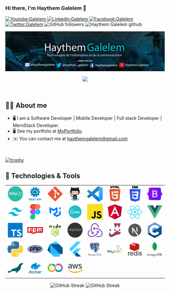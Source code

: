### Hi there, I'm Haythem Galelem  👋 

[![Youtube:Galelem](https://img.shields.io/badge/-Galelem-red?style=flat-square&logo=Youtube&logoColor=white&link=https://www.Youtube.com/hagtic_officiel)](https://www.youtube.com/hagtic_officiel)
[![Linkedin:Galelem](https://img.shields.io/badge/-Galelem-blue?style=flat-square&logo=Linkedin&logoColor=white&link=https://www.linkedin.com/in/haythemgalelem/)](https://www.linkedin.com/in/haythemgalelem)
[![Facebook:Galelem](https://img.shields.io/badge/-Galelem-blue?style=flat-square&logo=Facebook&logoColor=white&link=https://www.facebook.com/haythem.galelem/)](https://www.facebook.com/haythem.galelem)
[![Twitter:Galelem](https://img.shields.io/badge/-Galelem-blue?style=flat-square&logo=twitter&logoColor=white&link=https://twitter.com/haythem_galelem)](https://twitter.com/haythem_galelem)
![GitHub followers](https://img.shields.io/github/followers/haythemgalelem?label=Follow&style=social)
<img src="https://komarev.com/ghpvc/?username=haythemgalelem&label=Profile%20views&color=0e75b6&style=plastic" alt="Haythem Galelem github" width="110px" /> 

![haythemgalelemcoverturegithub](https://raw.githubusercontent.com/haythemgalelem/haythemgalelem/main/imgs/home.png)

<p align="center">
  <img src="https://readme-typing-svg.herokuapp.com?color=%2336BCF7&size=24&center=true&lines=I'm+Software+Developer">
</p>

<br>


## :sassy_man:  About me

- 🖥️ I am a Software Developer | Mobile Developer | Full stack Developer | MernStack Developer.
- 🖥️  See my portfolio at [MyPortfolio](https://haythemgalelem.tk).
- ✉️  You can contact me at [haythemgalelem@gmail.com](mailto:haythemgalelem@gmail.com)
<br>

[![trophy](https://github-profile-trophy.vercel.app/?username=haythemgalelem)](https://github.com/haythemgalelem/)

## 🔧 Technologies & Tools
<div align="center">
	<table>
  <tr>
			<td><code><img width="50" src="https://raw.githubusercontent.com/haythemgalelem/haythemgalelem/main/imgs/27.png" alt="HTTP" title="HTTP"/></code></td>
			<td><code><img width="50" src="https://raw.githubusercontent.com/haythemgalelem/haythemgalelem/main/imgs/28.png" alt="REST" title="REST"/></code></td>
			<td><code><img width="50" src="https://raw.githubusercontent.com/haythemgalelem/haythemgalelem/main/imgs/29.png" alt="Git" title="Git"/></code></td>
			<td><code><img width="50" src="https://raw.githubusercontent.com/haythemgalelem/haythemgalelem/main/imgs/30.png" alt="GitHub" title="GitHub"/></code></td>
			<td><code><img width="50" src="https://raw.githubusercontent.com/haythemgalelem/haythemgalelem/main/imgs/31.png" alt="Visual Studio Code" title="Visual Studio Code"/></code></td>
			<td><code><img width="50" src="https://raw.githubusercontent.com/haythemgalelem/haythemgalelem/main/imgs/32.png" alt="HTML" title="HTML"/></code></td>
			<td><code><img width="50" src="https://raw.githubusercontent.com/haythemgalelem/haythemgalelem/main/imgs/19.png" alt="CSS" title="CSS"/></code></td>
			<td><code><img width="50" src="https://raw.githubusercontent.com/haythemgalelem/haythemgalelem/main/imgs/18.png" alt="Bootstrap" title="Bootstrap"/></code></td>
		</tr>
		<tr>
			<td><code><img width="50" src="https://raw.githubusercontent.com/haythemgalelem/haythemgalelem/main/imgs/33.png" alt="Tailwind CSS" title="Tailwind CSS"/></code></td>
			<td><code><img width="50" src="https://raw.githubusercontent.com/haythemgalelem/haythemgalelem/main/imgs/24.png" alt="Figma" title="Figma"/></code></td>
			<td><code><img width="50" src="https://raw.githubusercontent.com/haythemgalelem/haythemgalelem/main/imgs/25.png" alt="Material UI" title="Material UI"/></code></td>
			<td><code><img width="50" src="https://raw.githubusercontent.com/haythemgalelem/haythemgalelem/main/imgs/34.png" alt="Canva" title="Canva"/></code></td>
			<td><code><img width="50" src="https://raw.githubusercontent.com/haythemgalelem/haythemgalelem/main/imgs/03.png" alt="JavaScript" title="JavaScript"/></code></td>
			<td><code><img width="50" src="https://raw.githubusercontent.com/haythemgalelem/haythemgalelem/main/imgs/13.png" alt="Angular" title="Angular"/></code></td>
			<td><code><img width="50" src="https://raw.githubusercontent.com/haythemgalelem/haythemgalelem/main/imgs/17.png" alt="React" title="React"/></code></td>
			<td><code><img width="50" src="https://raw.githubusercontent.com/haythemgalelem/haythemgalelem/main/imgs/04.png" alt="Vue.js" title="Vue.js"/></code></td>
		</tr>
		<tr>
			<td><code><img width="50" src="https://raw.githubusercontent.com/haythemgalelem/haythemgalelem/main/imgs/14.png" alt="TypeScript" title="TypeScript"/></code></td>
			<td><code><img width="50" src="https://raw.githubusercontent.com/haythemgalelem/haythemgalelem/main/imgs/05.png" alt="npm" title="npm"/></code></td>
			<td><code><img width="50" src="https://raw.githubusercontent.com/haythemgalelem/haythemgalelem/main/imgs/09.png" alt="Node.js" title="Node.js"/></code></td>
			<td><code><img width="50" src="https://raw.githubusercontent.com/haythemgalelem/haythemgalelem/main/imgs/11.png" alt="Express" title="Express"/></code></td>
			<td><code><img width="50" src="https://raw.githubusercontent.com/haythemgalelem/haythemgalelem/main/imgs/22.png" alt="Redux" title="Redux"/></code></td>
			<td><code><img width="50" src="https://raw.githubusercontent.com/haythemgalelem/haythemgalelem/main/imgs/23.png" alt="Jest" title="Jest"/></code></td>
			<td><code><img width="50" src="https://raw.githubusercontent.com/haythemgalelem/haythemgalelem/main/imgs/35.png" alt="Next.js" title="Next.js"/></code></td>
			<td><code><img width="50" src="https://raw.githubusercontent.com/haythemgalelem/haythemgalelem/main/imgs/26.png" alt="C" title="C"/></code></td>
		</tr>
		<tr>
			<td><code><img width="50" src="https://raw.githubusercontent.com/haythemgalelem/haythemgalelem/main/imgs/08.png" alt="Python" title="Python"/></code></td>
			<td><code><img width="50" src="https://raw.githubusercontent.com/haythemgalelem/haythemgalelem/main/imgs/10.png" alt="php" title="php"/></code></td>
			<td><code><img width="50" src="https://raw.githubusercontent.com/haythemgalelem/haythemgalelem/main/imgs/20.png" alt="Dart" title="Dart"/></code></td>
			<td><code><img width="50" src="https://raw.githubusercontent.com/haythemgalelem/haythemgalelem/main/imgs/21.png" alt="Flutter" title="Flutter"/></code></td>
			<td><code><img width="50" src="https://raw.githubusercontent.com/haythemgalelem/haythemgalelem/main/imgs/02.png" alt="PostgreSQL" title="PostgreSQL"/></code></td>
			<td><code><img width="50" src="https://raw.githubusercontent.com/haythemgalelem/haythemgalelem/main/imgs/15.png" alt="MySQL" title="MySQL"/></code></td>
			<td><code><img width="50" src="https://raw.githubusercontent.com/haythemgalelem/haythemgalelem/main/imgs/07.png" alt="redis" title="redis"/></code></td>
			<td><code><img width="50" src="https://raw.githubusercontent.com/haythemgalelem/haythemgalelem/main/imgs/06.png" alt="mongoDB" title="mongoDB"/></code></td>
		</tr>
		<tr>
			<td><code><img width="50" src="https://raw.githubusercontent.com/haythemgalelem/haythemgalelem/main/imgs/36.png" alt="MariaDB" title="MariaDB"/></code></td>
			<td><code><img width="50" src="https://raw.githubusercontent.com/haythemgalelem/haythemgalelem/main/imgs/01.png" alt="Docker" title="Docker"/></code></td>
			<td><code><img width="50" src="https://raw.githubusercontent.com/haythemgalelem/haythemgalelem/main/imgs/12.png" alt="CI/CD" title="CI/CD"/></code></td>
			<td><code><img width="50" src="https://raw.githubusercontent.com/haythemgalelem/haythemgalelem/main/imgs/16.png" alt="AWS" title="AWS"/></code></td>
		</tr>
	</table>
</div>
<div align="center">
	<img src="https://github-readme-streak-stats.herokuapp.com?user=haythemgalelem&theme=highcontrast" alt="GitHub Streak" />
	<img src="https://github.com/haythemgalelem/haythemgalelem/assets/26298059/077fc84c-45bf-4c5e-84f2-9fb6b427d17c" alt="GitHub Streak" />
</div>
